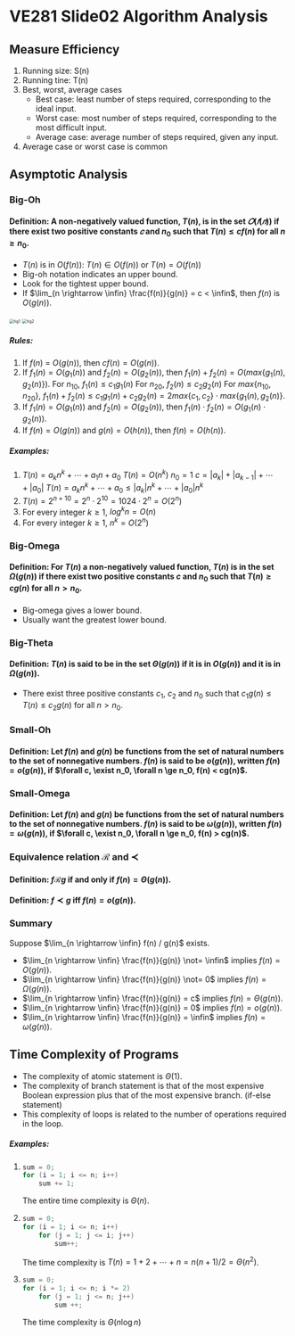 # VE281 Slide02 Algorithm Analysis

## Measure Efficiency

1. Running size: S(n)
2. Running tine: T(n)
3. Best, worst, average cases
   * Best case: least number of steps required, corresponding to the ideal input.
   * Worst case: most number of steps required, corresponding to the most difficult input.
   * Average case: average number of steps required, given any input.
4. Average case or worst case is common

## Asymptotic Analysis

### Big-Oh

#### Definition: A non-negatively valued function, $T(n)$, is in the set $𝑂(𝑓(𝑛))$ if there exist two positive constants $𝑐$ and $n_0$ such that $T(n) \leq cf(n)$ for all $n \ge n_0$.

* $T(n)$ is in $O(f(n))$: $T(n) \in O(f(n))$ or $T(n) = O(f(n))$
* Big-oh notation indicates an upper bound.
* Look for the tightest upper bound.
* If $\lim_{n \rightarrow \infin} \frac{f(n)}{g(n)} = c < \infin$, then $f(n)$ is $O(g(n))$.

<img src="C:%5CUsers%5CTP%5CDownloads%5CTypora%20Notes%5CVE281%5CSlide%5CVE281%20Slide02%20Algorithm%20Analysis.assets%5Cfig1.PNG" alt="fig1" style="zoom: 50%;" />

<img src="C:%5CUsers%5CTP%5CDownloads%5CTypora%20Notes%5CVE281%5CSlide%5CVE281%20Slide02%20Algorithm%20Analysis.assets%5Cfig2.PNG" alt="fig2" style="zoom:50%;" />

##### Rules:

1. If $f(n)$ = $O(g(n))$, then $cf(n) = O(g(n))$.
2. If $f_1(n) = O(g_1(n))$ and $f_2(n) = O(g_2(n))$, then $f_1(n) + f_2(n) = O(max\{g_1(n), g_2(n)\})$.
   For $n_{10}$, $f_1(n) \leq c_1g_1(n)$
   For $n_{20}$, $f_2(n) \leq c_2g_2(n)$
   For $max\{ n_{10}, n_{20} \}$, $f_1(n) + f_2(n) \leq c_1g_1(n) + c_2g_2(n) = 2max\{c_1, c_2\} \cdot max\{ g_1(n), g_2(n) \}$.
3. If $f_1(n) = O(g_1(n))$ and $f_2(n) = O(g_2(n))$, then $f_1(n) \cdot f_2(n) = O(g_1(n) \cdot g_2(n))$.
4. If $f(n) = O(g(n))$ and $g(n) = O(h(n))$, then $f(n) = O(h(n))$.

##### Examples:

1. $T(n) = a_k n^k + \cdots + a_1 n + a_0$ 
   $T(n) = O(n^k)$
   $n_0 = 1$
   $c = |a_k| + |a_{k-1}| + \cdots + |a_0|$
   $T(n) = a_kn^k + \cdots + a_0 \leq |a_k|n^k + \cdots + |a_0|n^k$
2. $T(n) = 2^{n+10} = 2^n \cdot 2^{10} = 1024 \cdot 2^n = O(2^n)$ 
3. For every integer $k \ge 1$, $log^kn = O(n)$
4. For every integer $k \ge 1$, $n^k = O(2^n)$

### Big-Omega

#### Definition: For $T(n)$ a non-negatively valued function, $T(n)$ is in the set $\Omega(g(n))$ if there exist two positive constants $c$ and $n_0$ such that $T(n) \ge cg(n)$ for all $n > n_0$.

* Big-omega gives a lower bound.
* Usually want the greatest lower bound.

### Big-Theta 

#### Definition: $T(n)$ is said to be in the set $\Theta(g(n))$ if it is in $O(g(n))$ and it is in $\Omega(g(n))$.

* There exist three positive constants $c_1$, $c_2$ and $n_0$ such that $c_1g(n) \le T(n) \le c_2g(n)$ for all $n > n_0$.

### Small-Oh

#### Definition: Let $f(n)$ and $g(n)$ be functions from the set of natural numbers to the set of nonnegative numbers. $f(n)$ is said to be $o(g(n))$, written $f(n) = o(g(n))$, if $\forall c, \exist n_0, \forall n \ge n_0, f(n) < cg(n)$.

### Small-Omega

#### Definition: Let $f(n)$ and $g(n)$ be functions from the set of natural numbers to the set of nonnegative numbers. $f(n)$ is said to be $\omega(g(n))$, written $f(n) = \omega(g(n))$, if $\forall c, \exist n_0, \forall n \ge n_0, f(n) > cg(n)$.

### Equivalence relation $\mathcal{R}$ and $\prec$

#### Definition: $f \mathcal{R} g$ if and only if $f(n) = \Theta(g(n))$.

#### Definition: $f \prec g$ iff $f(n) = o(g(n))$.

### Summary

Suppose $\lim_{n \rightarrow \infin} f(n) / g(n)$ exists.

* $\lim_{n \rightarrow \infin} \frac{f(n)}{g(n)} \not= \infin$ implies $f(n) = O(g(n))$.
* $\lim_{n \rightarrow \infin} \frac{f(n)}{g(n)} \not= 0$ implies $f(n) = \Omega(g(n))$.
* $\lim_{n \rightarrow \infin} \frac{f(n)}{g(n)} = c$ implies $f(n) = \Theta(g(n))$.
* $\lim_{n \rightarrow \infin} \frac{f(n)}{g(n)} = 0$ implies $f(n) = o(g(n))$.
* $\lim_{n \rightarrow \infin} \frac{f(n)}{g(n)} = \infin$ implies $f(n) = \omega(g(n))$.

## Time Complexity of Programs

* The complexity of atomic statement is $\Theta(1)$.
* The complexity of branch statement is that of the most expensive Boolean expression plus that of the most expensive branch. (if-else statement)
* This complexity of loops is related to the number of operations required in the loop.

##### Examples:

1. ```c++ 
   sum = 0;
   for (i = 1; i <= n; i++)
       sum += 1;
   ```

   The entire time complexity is $\Theta(n)$.

2. ```c++
   sum = 0;
   for (i = 1; i <= n; i++)
       for (j = 1; j <= i; j++)
           sum++;
   ```

   The time complexity is $T(n) = 1 + 2 + \cdots + n = n(n+1)/2 = \Theta(n^2)$.

3. ```c++
   sum = 0;
   for (i = 1; i <= n; i *= 2)
       for (j = 1; j <= n; j++)
           sum ++;
   ```

   The time complexity is $\Theta(n\log n)$